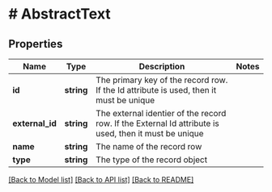 # # AbstractText

## Properties

Name | Type | Description | Notes
------------ | ------------- | ------------- | -------------
**id** | **string** | The primary key of the record row. If the Id attribute is used, then it must be unique |
**external_id** | **string** | The external identier of the record row. If the External Id attribute is used, then it must be unique |
**name** | **string** | The name of the record row |
**type** | **string** | The type of the record object |

[[Back to Model list]](../../README.md#models) [[Back to API list]](../../README.md#endpoints) [[Back to README]](../../README.md)
